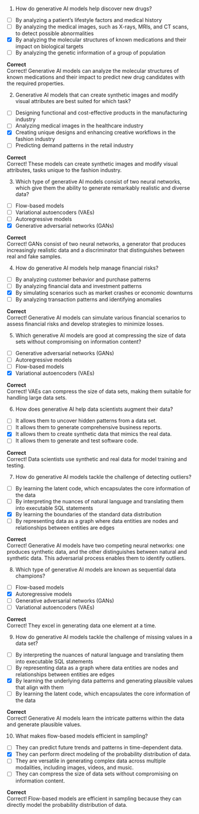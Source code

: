 1. How do generative AI models help discover new drugs?

- [ ] By analyzing a patient’s lifestyle factors and medical history  
- [ ] By analyzing the medical images, such as X-rays, MRIs, and CT scans, to detect possible abnormalities  
- [x] By analyzing the molecular structures of known medications and their impact on biological targets  
- [ ] By analyzing the genetic information of a group of population 

**Correct**  
Correct! Generative AI models can analyze the molecular structures of known medications and their impact to predict new drug candidates with the required properties.

2. Generative AI models that can create synthetic images and modify visual attributes are best suited for which task?

- [ ] Designing functional and cost-effective products in the manufacturing industry  
- [ ] Analyzing medical images in the healthcare industry  
- [x] Creating unique designs and enhancing creative workflows in the fashion industry
- [ ] Predicting demand patterns in the retail industry

**Correct**  
Correct! These models can create synthetic images and modify visual attributes, tasks unique to the fashion industry.

3. Which type of generative AI models consist of two neural networks, which give them the ability to generate remarkably realistic and diverse data?

- [ ] Flow-based models  
- [ ] Variational autoencoders (VAEs)  
- [ ] Autoregressive models  
- [x] Generative adversarial networks (GANs)

**Correct**  
Correct! GANs consist of two neural networks, a generator that produces increasingly realistic data and a discriminator that distinguishes between real and fake samples.

4. How do generative AI models help manage financial risks?

- [ ] By analyzing customer behavior and purchase patterns  
- [ ] By analyzing financial data and investment patterns  
- [x] By simulating scenarios such as market crashes or economic downturns 
- [ ] By analyzing transaction patterns and identifying anomalies

**Correct**  
Correct! Generative AI models can simulate various financial scenarios to assess financial risks and develop strategies to minimize losses.

5. Which generative AI models are good at compressing the size of data sets without compromising on information content?

- [ ] Generative adversarial networks (GANs)  
- [ ] Autoregressive models  
- [ ] Flow-based models  
- [x] Variational autoencoders (VAEs)

**Correct**  
Correct! VAEs can compress the size of data sets, making them suitable for handling large data sets.

6. How does generative AI help data scientists augment their data?

- [ ] It allows them to uncover hidden patterns from a data set.  
- [ ] It allows them to generate comprehensive business reports.  
- [x] It allows them to create synthetic data that mimics the real data.
- [ ] It allows them to generate and test software code.

**Correct**  
Correct! Data scientists use synthetic and real data for model training and testing.

7. How do generative AI models tackle the challenge of detecting outliers?

- [ ] By learning the latent code, which encapsulates the core information of the data  
- [ ] By interpreting the nuances of natural language and translating them into executable SQL statements  
- [x] By learning the boundaries of the standard data distribution
- [ ] By representing data as a graph where data entities are nodes and relationships between entities are edges

**Correct**  
Correct! Generative AI models have two competing neural networks: one produces synthetic data, and the other distinguishes between natural and synthetic data. This adversarial process enables them to identify outliers.

8. Which type of generative AI models are known as sequential data champions?

- [ ] Flow-based models  
- [x] Autoregressive models
- [ ] Generative adversarial networks (GANs)  
- [ ] Variational autoencoders (VAEs)

**Correct**  
Correct! They excel in generating data one element at a time.

9. How do generative AI models tackle the challenge of missing values in a data set?

- [ ] By interpreting the nuances of natural language and translating them into executable SQL statements  
- [ ] By representing data as a graph where data entities are nodes and relationships between entities are edges  
- [x] By learning the underlying data patterns and generating plausible values that align with them
- [ ] By learning the latent code, which encapsulates the core information of the data

**Correct**  
Correct! Generative AI models learn the intricate patterns within the data and generate plausible values.

10.  What makes flow-based models efficient in sampling?

- [ ] They can predict future trends and patterns in time-dependent data.  
- [x] They can perform direct modeling of the probability distribution of data.
- [ ] They are versatile in generating complex data across multiple modalities, including images, videos, and music.  
- [ ] They can compress the size of data sets without compromising on information content.

**Correct**  
 Correct! Flow-based models are efficient in sampling because they can directly model the probability distribution of data.